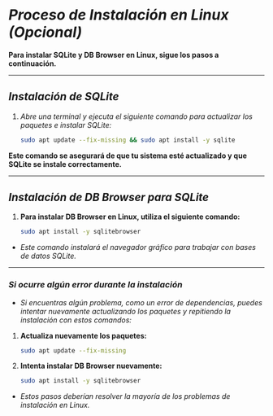 <!-- Autor: Daniel Benjamin Perez Morales -->
<!-- GitHub: https://github.com/D4nitrix13 -->
<!-- Correo electrónico: danielperezdev@proton.me -->

# ***Proceso de Instalación en Linux (Opcional)***

**Para instalar SQLite y DB Browser en Linux, sigue los pasos a continuación.**

---

## ***Instalación de SQLite***

1. *Abre una terminal y ejecuta el siguiente comando para actualizar los paquetes e instalar SQLite:*

   ```bash
   sudo apt update --fix-missing && sudo apt install -y sqlite
   ```

**Este comando se asegurará de que tu sistema esté actualizado y que SQLite se instale correctamente.**

---

## ***Instalación de DB Browser para SQLite***

1. **Para instalar DB Browser en Linux, utiliza el siguiente comando:**

   ```bash
   sudo apt install -y sqlitebrowser
   ```

- *Este comando instalará el navegador gráfico para trabajar con bases de datos SQLite.*

---

### ***Si ocurre algún error durante la instalación***

- *Si encuentras algún problema, como un error de dependencias, puedes intentar nuevamente actualizando los paquetes y repitiendo la instalación con estos comandos:*

1. **Actualiza nuevamente los paquetes:**

   ```bash
   sudo apt update --fix-missing
   ```

2. **Intenta instalar DB Browser nuevamente:**

   ```bash
   sudo apt install -y sqlitebrowser
   ```

- *Estos pasos deberían resolver la mayoría de los problemas de instalación en Linux.*
